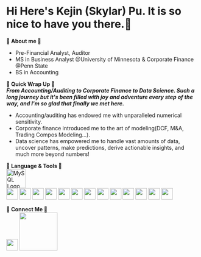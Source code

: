 # Hi Here's Kejin (Skylar) Pu. It is so nice to have you there.🩵
**🩶 About me 🩶**
- Pre-Financial Analyst, Auditor    
- MS in Business Analyst @University of Minnesota & Corporate Finance @Penn State  
- BS in Accounting

**🤍 Quick Wrap Up 🤍**   
**_From Accounting/Auditing to Corporate Finance to Data Science. Such a long journey but it's been filled with joy and adventure every step of the way, and I'm so glad that finally we met here._**   
- Accounting/auditing has endowed me with unparalleled numerical sensitivity.   
- Corporate finance introduced me to the art of modeling(DCF, M&A, Trading Compos Modeling...).  
- Data science has empowered me to handle vast amounts of data, uncover patterns, make predictions, derive actionable insights, and much more beyond numbers!

**💚 Language & Tools 💚**  
[<img src="https://www.mysql.com/common/logos/mysql-logo.svg" alt="MySQL Logo" width="50">](https://www.mysql.com/)  
[<img src="https://www.freeiconspng.com/thumbs/sql-server-icon-png/sql-server-icon-png-18.png" width="30">](https://www.microsoft.com/en-us/sql-server)
[<img src="https://upload.wikimedia.org/wikipedia/commons/1/1b/R_logo.png" width="30">](https://www.r-project.org/)
[<img src="https://www.rstudio.com/wp-content/uploads/2020/10/RStudio-Logo-Flat.png" width="30">](https://www.rstudio.com/categories/rstudio-ide/)
[<img src="https://upload.wikimedia.org/wikipedia/commons/c/c3/Python-logo-notext.svg" width="30">](https://www.python.org/)
[<img src="https://pandas.pydata.org/static/img/pandas.svg" width="30">](https://pandas.pydata.org/)
[<img src="https://upload.wikimedia.org/wikipedia/commons/c/ca/LinkedIn_logo_initials.png" width="30">](https://numpy.org/)
[<img src="https://upload.wikimedia.org/wikipedia/commons/c/ca/LinkedIn_logo_initials.png" width="30">](https://scikit-learn.org/stable/)
[<img src="https://upload.wikimedia.org/wikipedia/commons/c/ca/LinkedIn_logo_initials.png" width="30">](https://matplotlib.org/stable/)
[<img src="https://upload.wikimedia.org/wikipedia/commons/c/ca/LinkedIn_logo_initials.png" width="30">](https://seaborn.pydata.org/)
[<img src="https://upload.wikimedia.org/wikipedia/commons/c/ca/LinkedIn_logo_initials.png" width="30">](https://www.tensorflow.org/)
[<img src="https://upload.wikimedia.org/wikipedia/commons/c/ca/LinkedIn_logo_initials.png" width="30">](https://pytorch.org/)
[<img src="https://upload.wikimedia.org/wikipedia/commons/c/ca/LinkedIn_logo_initials.png" width="30">](https://hive.apache.org/)
[<img src="https://upload.wikimedia.org/wikipedia/commons/c/ca/LinkedIn_logo_initials.png" width="30">](https://cloud.google.com/?hl=en)

**🖤 Connect Me 🖤**  
[<img src="https://upload.wikimedia.org/wikipedia/commons/c/ca/LinkedIn_logo_initials.png" width="30">](https://www.linkedin.com/in/kejin-skylar-pu/)
[<img src="https://upload.wikimedia.org/wikipedia/commons/4/4b/Tableau_Logo.png" width="100">](https://public.tableau.com/app/profile/skylar.pu/vizzes)










